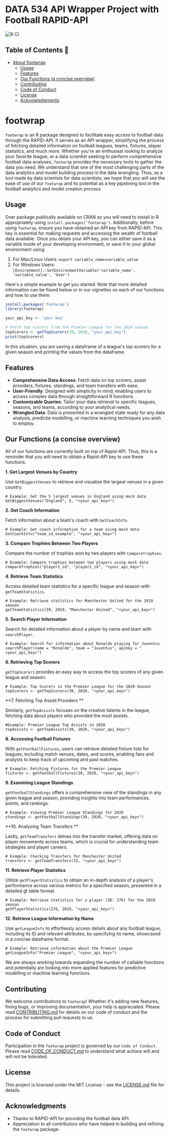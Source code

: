 # DATA 534 API Wrapper Project with Football RAPID-API
![R CI](https://github.com/shaytran/DATA534_Project_Group8/actions/workflows/r.yaml/badge.svg)

## Table of Contents 📜
- [About footwrap](#footwrap)
  - [Usage](#usage)
  - [Features](#features)
  - [Our Functions (a concise overview)](#our-functions-a-concise-overview)
  - [Contributing](#contributing)
  - [Code of Conduct](#code-of-conduct)
  - [License](#license)
  - [Acknowledgments](#acknowledgments)

# footwrap

`footwrap` is an R package designed to facilitate easy access to football data through the RAPID-API. It serves as an API wrapper, simplifying the process of fetching detailed information on football leagues, teams, fixtures, player statistics, and much more. Whether you're an enthusiast looking to analyze your favorite league, or a data scientist seeking to perform comprehensive football data analyses, `footwrap` provides the necessary tools to gather the data you need. We understand that one of the most challenging parts of the data analytics and model building process is the data wrangling. Thus, as a tool made by data scientsts for data scientists, we hope that you will see the ease of use of our `footwrap` and its potential as a key pipelining tool in the football analytics and model creation process.

## Usage

Over package publically available on CRAN so you will need to install in R appropriately using `install.packages('footwrap')`. Additionally, before using `footwrap`, ensure you have obtained an API key from RAPID-API. This key is essential for making requests and accessing the wealth of football data available. Once you obtain your API key, you can either save it as a variable inside of your developing environment, or save it to your global environment using:
1. For Mac/Linux Users: `export variable_name=variable_value`
2. For Windows Users: `[Environment]::SetEnvironmentVariable('variable_name', 'variable_value', 'User')`

Here's a simple example to get you started. Note that more detailed information can be found below or in our vignettes on each of our functions and how to use them:

```r
install.packages('footwrap')
library(footwrap)

your_api_key <- 'your key'

# Fetch top scorers from the Premier League for the 2020 season
topScorers <- getTopScorers(39, 2020, "your_api_key")
print(topScorers)
```
In this situation, you are saving a dataframe of a league's top scorers for a given season and printing the values from the dataframe. 

## Features

- **Comprehensive Data Access**: Fetch data on top scorers, assist providers, fixtures, standings, and team transfers with ease.
- **User-Friendly**: Designed with simplicity in mind, enabling users to access complex data through straightforward R functions.
- **Customizable Queries**: Tailor your data retrieval to specific leagues, seasons, and teams, according to your analytical needs.
- **Wrangled Data**: Data is presented in a wrangled state ready for any data analysis, predictie modelling, or machine learning techniques you wish to employ.

## Our Functions (a concise overview)

All of our functions are currently built on top of Rapid-API. Thus, this is a reminder that you will need to obtain a Rapid-API key to use these functions.

**1. Get Largest Venues by Country**

Use `GetBiggestVenues` to retrieve and visualize the largest venues in a given country.
```{r}
# Example: Get the 5 largest venues in England using mock data
GetBiggestVenues("England", 5, "<your_api_key>")
```

**2. Get Coach Information**

Fetch information about a team's coach with `GetCoachInfo`.
```{r}
# Example: Get coach information for a team using mock data
GetCoachInfo("team_id_example", "<your_api_key>")
```

**3. Compare Trophies Between Two Players**

Compare the number of trophies won by two players with `CompareTrophies`.
```{r}
# Example: Compare trophies between two players using mock data
CompareTrophies("player1_id", "player2_id", "<your_api_key>")
```

**4. Retrieve Team Statistics**

Access detailed team statistics for a specific league and season with `getTeamStatistics`.
```{r}
# Example: Retrieve statistics for Manchester United for the 2019 season
getTeamStatistics(39, 2019, "Manchester United", "<your_api_key>")
```

**5. Search Player Information**

Search for detailed information about a player by name and team with `searchPlayer`.
```{r}
# Example: Search for information about Ronaldo playing for Juventus
searchPlayer(name = "Ronaldo", team = "Juventus", apikey = "<your_api_key>")
```

**6. Retrieving Top Scorers**

`getTopScorers` provides an easy way to access the top scorers of any given league and season.
```{r}
# Example: Top Scorers in the Premier League for the 2020 Season
topScorers <- getTopScorers(39, 2020, "<your_api_key>")
```

**7. Fetching Top Assist Providers **

Similarly, `getTopAssists` focuses on the creative talents in the league, fetching data about players who provided the most assists.
```{r}
#Example: Premier League Top Assists in 2020
topAssists <- getTopAssists(39, 2020, "<your_api_key>")
```

**8. Accessing Football Fixtures**

With `getFootballFixtures`, users can retrieve detailed fixture lists for leagues, including match venues, dates, and scores, enabling fans and analysts to keep track of upcoming and past matches.

```{r}
# Example: Fetching Fixtures for the Premier League
fixtures <- getFootballFixtures(39, 2020, "<your_api_key>")
```

**9. Examining League Standings**

`getFootballStandings` offers a comprehensive view of the standings in any given league and season, providing insights into team performances, points, and rankings.
```{r}
# Example: Viewing Premier League Standings for 2020
standings <- getFootballStandings(39, 2020, "<your_api_key>")
```

**10. Analyzing Team Transfers **

Lastly, `getTeamTransfers` delves into the transfer market, offering data on player movements across teams, which is crucial for understanding team strategies and player careers.
```{r}
# Example: Checking Transfers for Manchester United
transfers <- getTeamTransfers(33, "<your_api_key>")
```

**11. Retrieve Player Statistics**

Utilize `getPlayerStatistics` to obtain an in-depth analysis of a player's performance across various metrics for a specified season, presented in a detailed gt table format.
```{r}
# Example: Retrieve statistics for a player (ID: 276) for the 2019 season
getPlayerStatistics(276, 2019, "<your_api_key>")
```

**12. Retrieve League Information by Name**

Use `getLeagueInfo` to effortlessly access details about any football league, including its ID and relevant attributes, by specifying its name, showcased in a concise dataframe format.

```{r}
# Example: Retrieve information about the Premier League
getLeagueInfo("Premier League", "<your_api_key>")
```

We are always working towards expanding the number of callable functions and potentially are looking into more applied features for predictive modelling or machine learning functions.

## Contributing

We welcome contributions to `footwrap`! Whether it's adding new features, fixing bugs, or improving documentation, your help is appreciated. Please read [CONTRIBUTING.md](CONTRIBUTING.md) for details on our code of conduct and the process for submitting pull requests to us.

## Code of Conduct

Participation in the `footwrap` project is governed by our `Code of Conduct`. Please read [CODE_OF_CONDUCT.md](CODE_OF_CONDUCT.md) to understand what actions will and will not be tolerated.

## License

This project is licensed under the MIT License - see the [LICENSE.md](LICENSE) file for details.

## Acknowledgments

- Thanks to RAPID-API for providing the football data API.
- Appreciation to all contributors who have helped in building and refining the `footwrap` package.
